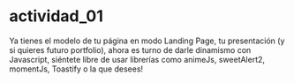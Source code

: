# actividad_01
Ya tienes el modelo de tu página en modo Landing Page, tu presentación (y si quieres futuro portfolio), ahora es turno de darle dinamismo con Javascript, siéntete libre de usar librerías como animeJs, sweetAlert2, momentJs, Toastify o la que desees!
